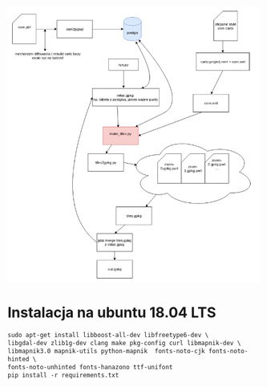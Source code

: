 
![arch](static/img.png "Arch")


# Instalacja na ubuntu 18.04 LTS
```
sudo apt-get install libboost-all-dev libfreetype6-dev \
libgdal-dev zlib1g-dev clang make pkg-config curl libmapnik-dev \
libmapnik3.0 mapnik-utils python-mapnik  fonts-noto-cjk fonts-noto-hinted \
fonts-noto-unhinted fonts-hanazono ttf-unifont
pip install -r requirements.txt

```